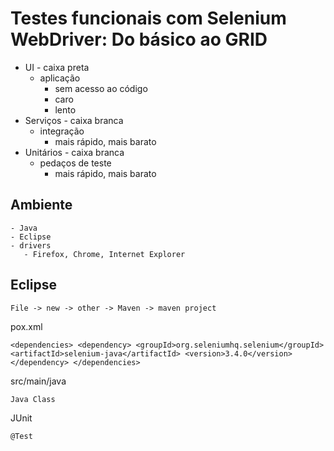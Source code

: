 # Testes funcionais com Selenium WebDriver: Do básico ao GRID

   - UI - caixa preta
        - aplicação 
           - sem acesso ao código
           - caro 
           - lento
   - Serviços - caixa branca
      - integração
           - mais rápido, mais barato
   - Unitários - caixa branca
       - pedaços de teste
           - mais rápido, mais barato
         
 ## Ambiente
    - Java
    - Eclipse
    - drivers
       - Firefox, Chrome, Internet Explorer
 
 ## Eclipse 
 
 `File -> new -> other -> Maven -> maven project`
 
 <p>pox.xml</p>
 
 `<dependencies>
	  <dependency>
		  <groupId>org.seleniumhq.selenium</groupId>
		  <artifactId>selenium-java</artifactId>
		  <version>3.4.0</version>
	  </dependency>
  </dependencies>`
  
  <p>src/main/java</p>
  
  `Java Class`
  
  <p>JUnit</p>
  
  `@Test`
